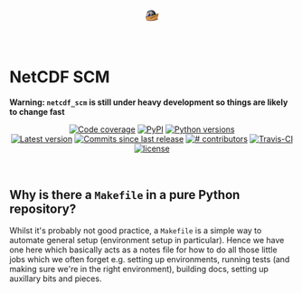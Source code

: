 <h1 align="center">
  <a href="https://github.com/znicholls/netcdf-scm" style="display: block; margin: 0 auto;">
   <img src="https://raw.githubusercontent.com/znicholls/netcdf-scm/master/docs_to_update/imgs/magicc_logo.png"
        style="max-width: 5%;" alt="MAGICC logo"></a><br>
</h1>

# NetCDF SCM

**Warning: `netcdf_scm` is still under heavy development so things are likely to change fast**

<p align="center">
<a href="https://codecov.io/gh/znicholls/netcdf-scm">
<img src="https://img.shields.io/codecov/c/github/znicholls/netcdf-scm.svg"
     alt="Code coverage"/></a>
<a href="https://pypi.org/project/netcdf-scm/">
<img src=https://img.shields.io/pypi/v/netcdf-scm.svg"
     alt="PyPI"/></a>
<a href="https://pypi.org/project/netcdf-scm/">
<img src="https://img.shields.io/pypi/pyversions/netcdf-scm.svg"
     alt="Python versions"/></a>
<!-- JOSS paper -->
<!-- <a href="https://joss.theoj.org/papers/85eb9a9401fe968073bb429ea361924e/status.svg">
<img src="https://joss.theoj.org/papers/85eb9a9401fe968073bb429ea361924e"
     alt="JOSS paper"/></a> -->
<!-- Stickler CI badge, not sure yet -->
<br>




<!-- https://shields.io/ is a good source of these -->
<!-- conda shields, for the future -->
<!-- <a href="https://anaconda.org/conda-forge/iris">
<img src="https://img.shields.io/conda/dn/conda-forge/iris.svg"
     alt="conda-forge downloads" /></a> -->
<a href="https://github.com/znicholls/netcdf-scm/releases">
<img src="https://img.shields.io/github/tag/znicholls/netcdf-scm.svg"
     alt="Latest version"/></a>
<a href="https://github.com/znicholls/netcdf-scm/commits/master">
<img src="https://img.shields.io/github/commits-since/znicholls/netcdf-scm/latest.svg"
     alt="Commits since last release" /></a>
<a href="https://github.com/znicholls/netcdf-scm/graphs/contributors">
<img src="https://img.shields.io/github/contributors/znicholls/netcdf-scm.svg"
     alt="# contributors" /></a>
<a href="https://travis-ci.org/znicholls/netcdf-scm/branches">
<img src="https://travis-ci.org/znicholls/netcdf-scm.svg?branch=master"
     alt="Travis-CI" /></a>
<!-- DOI -->
<!-- <a href="https://zenodo.org/badge/latestdoi/5312648">
<img src="https://zenodo.org/badge/5312648.svg"
     alt="zenodo" /></a> -->
<a href="https://github.com/znicholls/netcdf-scm/blob/master/LICENSE">
<img src="https://img.shields.io/pypi/l/netcdf-scm.svg"
     alt="license" /></a>
</p>
<br>

## Why is there a `Makefile` in a pure Python repository?

Whilst it's probably not good practice, a `Makefile` is a simple way to automate general setup (environment setup in particular).
Hence we have one here which basically acts as a notes file for how to do all those little jobs which we often forget e.g. setting up environments, running tests (and making sure we're in the right environment), building docs, setting up auxillary bits and pieces.
